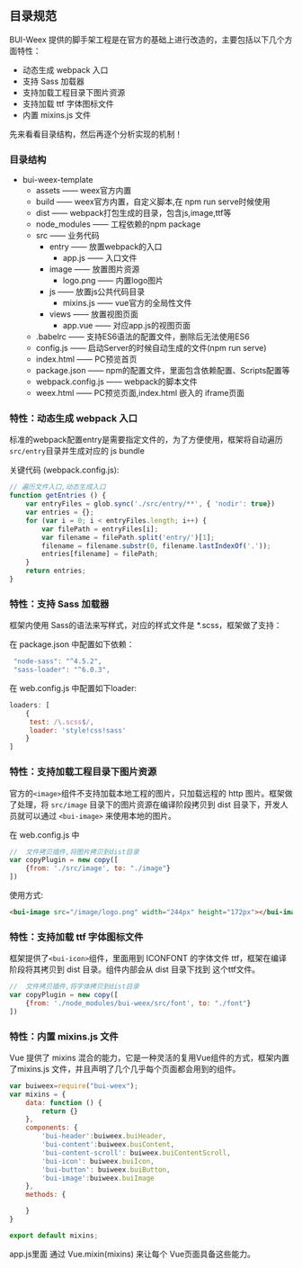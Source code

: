 ## 目录规范
BUI-Weex 提供的脚手架工程是在官方的基础上进行改造的，主要包括以下几个方面特性：

* 动态生成 webpack 入口
* 支持 Sass 加载器
* 支持加载工程目录下图片资源
* 支持加载 ttf 字体图标文件
* 内置 mixins.js 文件

先来看看目录结构，然后再逐个分析实现的机制！

### 目录结构

* bui-weex-template 
	* assets —— weex官方内置
	* build —— weex官方内置，自定义脚本,在 npm run serve时候使用
	* dist —— webpack打包生成的目录，包含js,image,ttf等
	* node_modules —— 工程依赖的npm package
	* src —— 业务代码
		* entry —— 放置webpack的入口
			* app.js —— 入口文件
		* image —— 放置图片资源
			* logo.png —— 内置logo图片 
		* js —— 放置js公共代码目录
			* mixins.js —— vue官方的全局性文件
		* views —— 放置视图页面
			* app.vue —— 对应app.js的视图页面 
	* .babelrc —— 支持ES6语法的配置文件，删除后无法使用ES6
	* config.js —— 启动Server的时候自动生成的文件(npm run serve)
	* index.html —— PC预览首页
	* package.json —— npm的配置文件，里面包含依赖配置、Scripts配置等
	* webpack.config.js —— webpack的脚本文件
	* weex.html —— PC预览页面,index.html 嵌入的 iframe页面


### 特性：动态生成 webpack 入口

标准的webpack配置entry是需要指定文件的，为了方便使用，框架将自动遍历 `src/entry`目录并生成对应的 js bundle

关键代码 (webpack.config.js):

```javascript
// 遍历文件入口,动态生成入口
function getEntries () {
    var entryFiles = glob.sync('./src/entry/**', { 'nodir': true})
    var entries = {};
    for (var i = 0; i < entryFiles.length; i++) {
        var filePath = entryFiles[i];
        var filename = filePath.split('entry/')[1];
        filename = filename.substr(0, filename.lastIndexOf('.'));
        entries[filename] = filePath;
    }
    return entries;
}
```

### 特性：支持 Sass 加载器

框架内使用 Sass的语法来写样式，对应的样式文件是 *.scss，框架做了支持：

在 package.json 中配置如下依赖：

```javascript
 "node-sass": "^4.5.2",
 "sass-loader": "^6.0.3",
```

在 web.config.js 中配置如下loader:

```javascript
loaders: [
	{
     test: /\.scss$/,
     loader: 'style!css!sass'
    }
]
```

### 特性：支持加载工程目录下图片资源
官方的`<image>`组件不支持加载本地工程的图片，只加载远程的 http 图片。框架做了处理，将 `src/image` 目录下的图片资源在编译阶段拷贝到 dist 目录下，开发人员就可以通过 `<bui-image>` 来使用本地的图片。

在 web.config.js 中

```javascript
//  文件拷贝插件,将图片拷贝到dist目录
var copyPlugin = new copy([
    {from: './src/image', to: "./image"}
])
```
使用方式:

```html
<bui-image src="/image/logo.png" width="244px" height="172px"></bui-image>
```

### 特性：支持加载 ttf 字体图标文件

框架提供了`<bui-icon>`组件，里面用到 ICONFONT 的字体文件 ttf，框架在编译阶段将其拷贝到 dist 目录。组件内部会从 dist 目录下找到 这个ttf文件。

```javascript
//  文件拷贝插件,将字体拷贝到dist目录
var copyPlugin = new copy([
    {from: './node_modules/bui-weex/src/font', to: "./font"}
])
```

### 特性：内置 mixins.js 文件

Vue 提供了 mixins 混合的能力，它是一种灵活的复用Vue组件的方式，框架内置了mixins.js 文件，并且声明了几个几乎每个页面都会用到的组件。

```javascript
var buiweex=require("bui-weex");
var mixins = {
    data: function () {
        return {}
    },
    components: {
        'bui-header':buiweex.buiHeader,
        'bui-content':buiweex.buiContent,
        'bui-content-scroll': buiweex.buiContentScroll,
        'bui-icon': buiweex.buiIcon,
        'bui-button': buiweex.buiButton,
        'bui-image':buiweex.buiImage
    },
    methods: {

    }
}

export default mixins;
```

app.js里面 通过 Vue.mixin(mixins) 来让每个 Vue页面具备这些能力。


